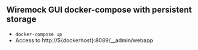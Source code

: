 ## Wiremock GUI docker-compose with persistent storage
- `docker-compose up`
- Access to http://${dockerhost}:8089/__admin/webapp